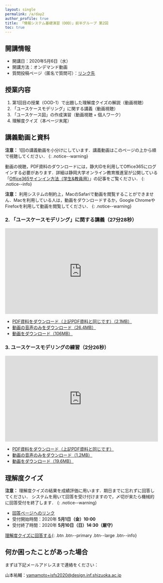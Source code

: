 ```yaml
---
layout: single
permalink: /a/day2
author_profile: true
title: 「情報システム基礎演習（OOD）」前半グループ 第2回
toc: true
---
```


## 開講情報

* 開講日：2020年5月6日（水）
* 開講方法：オンデマンド動画
* 質問投稿ページ（匿名で質問可）：[リンク先](https://app.sli.do/event/ettdzb7m)


## 授業内容

1. 第1回目の授業（OOD-1）で出題した理解度クイズの解説（動画視聴）
2. 「ユースケースモデリング」に関する講義（動画視聴）
3. 「ユースケース図」の作成演習（動画視聴 + 個人ワーク）
4. 理解度クイズ（本ページ末尾）


## 講義動画と資料
**注意：** 1回の講義動画を小分けにしています．講義動画はこのページの上から順で視聴してください．
{: .notice--warning}

動画の視聴，PDF資料のダウンロードには，静大IDを利用してOffice365にログインする必要があります．詳細は静岡大学オンライン教育推進室が公開している「[Office365サインイン方法（学生&教員用）](https://wwp.shizuoka.ac.jp/online-education/office365%e3%82%b5%e3%82%a4%e3%83%b3%e3%82%a4%e3%83%b3%ef%bc%86-ms-stream%e8%a6%96%e8%81%b4%e6%96%b9%e6%b3%95%ef%bc%88%e5%ad%a6%e7%94%9f%e6%95%99%e5%93%a1%e7%94%a8%ef%bc%89/)」の記事をご覧ください．
{: .notice--info}

**注意：** 利用システムの制約上，MacのSafariで動画を閲覧することができません．Macを利用している人は，動画をダウンロードするか，Google ChromeやFirefoxを利用して動画を閲覧してください．
{: .notice--warning}


<!-- ### 1. 第1回目の授業（OOD-1）で出題した理解度クイズの解説（15分48秒）

<div style='max-width: 1280px'><div style='position: relative; padding-bottom: 56.25%; height: 0; overflow: hidden;'><iframe width="1280" height="720" src="https://web.microsoftstream.com/embed/video/a68b7199-7f29-4be2-b69d-a61d0d71533f?autoplay=false&amp;showinfo=false" allowfullscreen style="border:none; position: absolute; top: 0; left: 0; right: 0; bottom: 0; height: 100%; max-width: 100%;"></iframe></div></div>

* [PDF資料をダウンロード（2.1MB）](https://b.hontolab.org/2K2PO7h)
* [動画の音声のみをダウンロード（7.6MB）](https://b.hontolab.org/2VBbOeQ)
* [動画をダウンロード（76.0MB）](https://b.hontolab.org/3cnYWja) -->


### 2. 「ユースケースモデリング」に関する講義（27分28秒）

<div style='max-width: 1280px'><div style='position: relative; padding-bottom: 56.25%; height: 0; overflow: hidden;'><iframe width="1280" height="720" src="https://web.microsoftstream.com/embed/video/fdf9d2c5-4cd1-4514-a324-15c89e5dae36?autoplay=false&amp;showinfo=false" allowfullscreen style="border:none; position: absolute; top: 0; left: 0; right: 0; bottom: 0; height: 100%; max-width: 100%;"></iframe></div></div>

* [PDF資料をダウンロード（上記PDF資料と同じです）（2.1MB）](https://b.hontolab.org/2K2PO7h)
* [動画の音声のみをダウンロード（26.4MB）](https://b.hontolab.org/2XAIaJv)
* [動画をダウンロード（106MB）](https://b.hontolab.org/2RH4hKC)


### 3. ユースケースモデリングの練習（2分26秒）

<div style='max-width: 1280px'><div style='position: relative; padding-bottom: 56.25%; height: 0; overflow: hidden;'><iframe width="1280" height="720" src="https://web.microsoftstream.com/embed/video/353bab26-0347-4c51-8533-6b36e8e4b614?autoplay=false&amp;showinfo=false" allowfullscreen style="border:none; position: absolute; top: 0; left: 0; right: 0; bottom: 0; height: 100%; max-width: 100%;"></iframe></div></div>

* [PDF資料をダウンロード（上記PDF資料と同じです）](https://b.hontolab.org/2K2PO7h)
* [動画の音声のみをダウンロード（1.2MB）](https://b.hontolab.org/2Vbp0Ii)
* [動画をダウンロード（19.6MB）](https://b.hontolab.org/3bd4OM3)


## 理解度クイズ

**注意：** 理解度クイズの結果を成績評価に用います．期日までに忘れずに回答してください．
システムを用いて回答を受け付けますので，〆切が来たら機械的に回答受付を終了します．
{: .notice--warning}

* [回答ページへのリンク]()
* 受付開始時間：2020年 **5月1日（金）10:00**
* 受付終了時間：2020年 **5月10日（日）14:30（厳守）**

[理解度クイズに回答する](https://b.hontolab.org/2XASRMe){: .btn .btn--primary .btn--large .btn--info}


## 何か困ったことがあった場合
まずは下記メールアドレスまで連絡をください：

山本祐輔：yamamoto+isfs2020@design.inf.shizuoka.ac.jp


